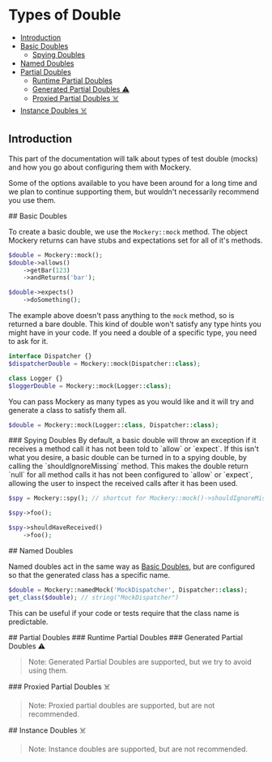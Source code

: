 # Types of Double

- [Introduction](#introduction)
- [Basic Doubles](#basic-doubles)
    - [Spying Doubles](#spying-doubles)
- [Named Doubles](#named-doubles)
- [Partial Doubles](#partial-doubles)
    - [Runtime Partial Doubles](#runtime-partial-doubles)
    - [Generated Partial Doubles ⚠️️  ](#generated-partial-doubles)
    - [Proxied Partial Doubles ☠️ ](#proxied-partial-doubles)
- [Instance Doubles ☠️ ](#instance-doubles)

<a name="introduction"></a>
## Introduction

This part of the documentation will talk about types of test double (mocks) and
how you go about configuring them with Mockery.

Some of the options available to you have been around for a long time and we
plan to continue supporting them, but wouldn't necessarily recommend you use
them.

<a name="basic-doubles">
## Basic Doubles

To create a basic double, we use the `Mockery::mock` method. The object Mockery
returns can have stubs and expectations set for all of it's methods.

``` php
$double = Mockery::mock();
$double->allows()
    ->getBar(123)
    ->andReturns('bar');

$double->expects()
    ->doSomething();
```

The example above doesn't pass anything to the `mock` method, so is returned a bare
double. This kind of double won't satisfy any type hints you might have in your
code. If you need a double of a specific type, you need to ask for it.

``` php
interface Dispatcher {} 
$dispatcherDouble = Mockery::mock(Dispatcher::class);

class Logger {}
$loggerDouble = Mockery::mock(Logger::class);
```

You can pass Mockery as many types as you would like and it will try and
generate a class to satisfy them all.

``` php
$double = Mockery::mock(Logger::class, Dispatcher::class);
```

<a name="spying-doubles">
### Spying Doubles
By default, a basic double will throw an exception if it receives a method call
it has not been told to `allow` or `expect`. If this isn't what you desire, a
basic double can be turned in to a spying double, by calling the
`shouldIgnoreMissing` method. This makes the double return `null` for all method
calls it has not been configured to `allow` or `expect`, allowing the user to
inspect the received calls after it has been used.

``` php
$spy = Mockery::spy(); // shortcut for Mockery::mock()->shouldIgnoreMissing()

$spy->foo();

$spy->shouldHaveReceived()
    ->foo();
```

<a name="named-doubles">
## Named Doubles

Named doubles act in the same way as [Basic Doubles](#basic-doubles), but are
configured so that the generated class has a specific name. 

``` php
$double = Mockery::namedMock('MockDispatcher', Dispatcher::class);
get_class($double); // string("MockDispatcher")
```

This can be useful if your code or tests require that the class name is
predictable.

<a name="partial-doubles">
## Partial Doubles

<a name="runtime-partial-doubles">
### Runtime Partial Doubles

<a name="generated-partial-doubles">
### Generated Partial Doubles ⚠️️ 

> Note: Generated Partial Doubles are supported, but we try to avoid using them.

<a name="proxied-partial-doubles">
### Proxied Partial Doubles ☠️ 

> Note: Proxied partial doubles are supported, but are not recommended.

<a name="instance-doubles">
## Instance Doubles ☠️ 

> Note: Instance doubles are supported, but are not recommended.

